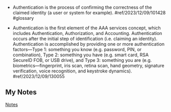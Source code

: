 - Authentication is the process of confirming the correctness of the claimed identity (a user or system for example). #ref/2023/12/09/101428 #glossary

- Authentication is the first element of the AAA services concept, which includes Authentication, Authorization, and Accounting. Authentication occurs after the initial step of identification (i.e. claiming an identity). Authentication is accomplished by providing one or more authentication factors—Type 1: something you know (e.g. password, PIN, or combination), Type 2: something you have (e.g. smart card, RSA SecureID FOB, or USB drive), and Type 3: something you are (e.g. biometrics—fingerprint, iris scan, retina scan, hand geometry, signature verification, voice recognition, and keystroke dynamics). #ref/2023/12/09/130055
## My Notes
[Notes](mynotes/authentication-notes.md)
